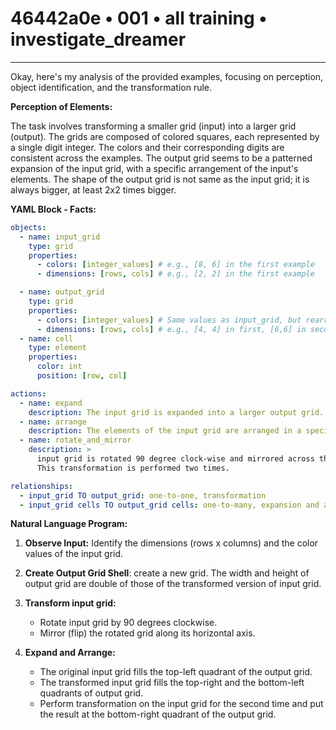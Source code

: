 # 46442a0e • 001 • all training • investigate_dreamer

---
Okay, here's my analysis of the provided examples, focusing on perception, object identification, and the transformation rule.

**Perception of Elements:**

The task involves transforming a smaller grid (input) into a larger grid (output). The grids are composed of colored squares, each represented by a single digit integer. The colors and their corresponding digits are consistent across the examples. The output grid seems to be a patterned expansion of the input grid, with a specific arrangement of the input's elements. The shape of the output grid is not same as the input grid; it is always bigger, at least 2x2 times bigger.

**YAML Block - Facts:**



```yaml
objects:
  - name: input_grid
    type: grid
    properties:
      - colors: [integer_values] # e.g., [8, 6] in the first example
      - dimensions: [rows, cols] # e.g., [2, 2] in the first example

  - name: output_grid
    type: grid
    properties:
      - colors: [integer_values] # Same values as input_grid, but rearranged and expanded
      - dimensions: [rows, cols] # e.g., [4, 4] in first, [6,6] in second, third example
  - name: cell
    type: element
    properties:
      color: int
      position: [row, col]

actions:
  - name: expand
    description: The input grid is expanded into a larger output grid.
  - name: arrange
    description: The elements of the input grid are arranged in a specific pattern in the output grid.
  - name: rotate_and_mirror
    description: >
      input grid is rotated 90 degree clock-wise and mirrored across the horizontal axis to get a new grid.
      This transformation is performed two times.

relationships:
  - input_grid TO output_grid: one-to-one, transformation
  - input_grid cells TO output_grid cells: one-to-many, expansion and arrangement
```



**Natural Language Program:**

1.  **Observe Input:** Identify the dimensions (rows x columns) and the color values of the input grid.

2.  **Create Output Grid Shell**: create a new grid. The width and height of output grid are double of those of the transformed version of input grid.

3.  **Transform input grid:**
    *   Rotate input grid by 90 degrees clockwise.
    *   Mirror (flip) the rotated grid along its horizontal axis.

4.  **Expand and Arrange:**
    *   The original input grid fills the top-left quadrant of the output grid.
    *   The transformed input grid fills the top-right and the bottom-left quadrants of output grid.
    *   Perform transformation on the input grid for the second time and put the result at the bottom-right quadrant of the output grid.


